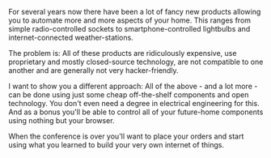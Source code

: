 For several years now there have been a lot of fancy new products allowing you
to automate more and more aspects of your home. This ranges from simple
radio-controlled sockets to smartphone-controlled lightbulbs and
internet-connected weather-stations.

The problem is: All of these products are ridiculously expensive, use
proprietary and mostly closed-source technology, are not compatible to one
another and are generally not very hacker-friendly.

I want to show you a different approach: All of the above - and a lot more -
can be done using just some cheap off-the-shelf components and open technology.
You don't even need a degree in electrical engineering for this. And as a bonus
you'll be able to control all of your future-home components using nothing but
your browser.

When the conference is over you'll want to place your orders and start using
what you learned to build your very own internet of things.
